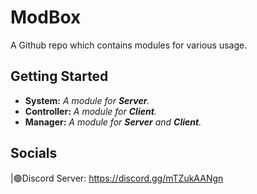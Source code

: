 # ModBox
A Github repo which contains modules for various usage.

## Getting Started
<ul>
  <li> <b>System:</b> <i>A module for <b>Server</b>.</i> </li>
  <li> <b>Controller:</b> <i>A module for <b>Client</b>.</i> </li>
  <li> <b>Manager:</b> <i>A module for <b>Server</b> and <b>Client</b>.</i> </li>
  
</ul>

## Socials
|🟢Discord Server: https://discord.gg/mTZukAANgn
